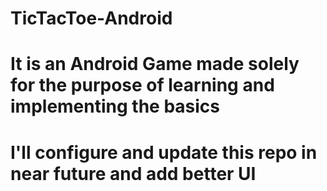 # TicTacToe-Android
# It is an Android Game made solely for the purpose of learning and implementing the basics
# I'll configure and update this repo in near future and add better UI
